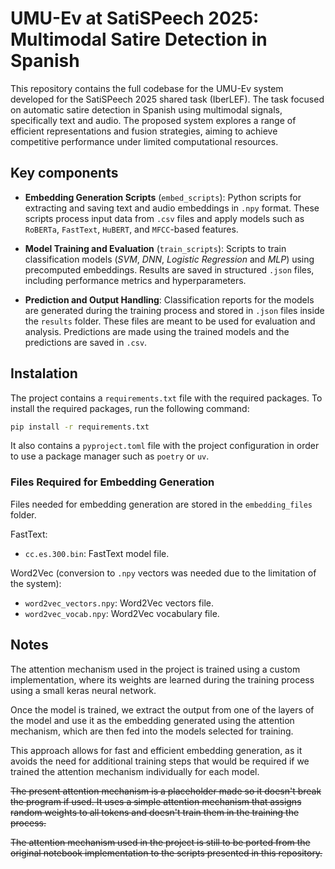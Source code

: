 # UMU-Ev at SatiSPeech 2025: Multimodal Satire Detection in Spanish

This repository contains the full codebase for the UMU-Ev system developed for
the SatiSPeech 2025 shared task (IberLEF). The task focused on automatic satire
detection in Spanish using multimodal signals, specifically text and audio. The
proposed system explores a range of efficient representations and fusion
strategies, aiming to achieve competitive performance under limited
computational resources.

## Key components

- **Embedding Generation Scripts** (`embed_scripts`):
Python scripts for extracting and saving text and audio embeddings in `.npy`
format. These scripts process input data from `.csv` files and apply models
such as `RoBERTa`, `FastText`, `HuBERT`, and `MFCC`-based features.

- **Model Training and Evaluation** (`train_scripts`):
Scripts to train classification models (_SVM_, _DNN_, _Logistic Regression_ and
_MLP_) using precomputed embeddings. Results are saved in structured `.json`
files, including performance metrics and hyperparameters.

- **Prediction and Output Handling**:
Classification reports for the models are generated during the training process
and stored in `.json` files inside the `results` folder. These files are meant
to be used for evaluation and analysis. Predictions are made using the trained
models and the predictions are saved in `.csv`.

## Instalation

The project contains a `requirements.txt` file with the required packages. To
install the required packages, run the following command:

```bash
pip install -r requirements.txt
```

It also contains a `pyproject.toml` file with the project configuration in order to
use a package manager such as `poetry` or `uv`.

### Files Required for Embedding Generation

Files needed for embedding generation are stored in the `embedding_files` folder.

FastText:

- `cc.es.300.bin`: FastText model file.

Word2Vec (conversion to `.npy` vectors was needed due to the limitation of the system):

- `word2vec_vectors.npy`: Word2Vec vectors file.
- `word2vec_vocab.npy`: Word2Vec vocabulary file.

## Notes

The attention mechanism used in the project is trained using a custom implementation, where its
weights are learned during the training process using a small keras neural network.

Once the model is trained, we extract the output from one of the layers of the model and use it as the
embedding generated using the attention mechanism, which are then fed into the models selected for training.

This approach allows for fast and efficient embedding generation, as it avoids the need for additional training steps
that would be required if we trained the attention mechanism individually for each model.

~~The present attention mechanism is a placeholder made so it doesn't break the program if used.
It uses a simple attention mechanism that assigns random weights to all tokens and doesn't train
them in the training the process.~~

~~The attention mechanism used in the project is still to be ported from the original notebook
implementation to the scripts presented in this repository.~~

